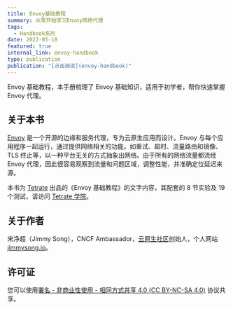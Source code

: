 ```yaml
---
title: Envoy基础教程
summary: 从零开始学习Envoy网络代理
tags:
  - Handbook系列
date: 2022-05-18
featured: true
internal_link: envoy-handbook
type: publication
publication: "[点击阅读](envoy-handbook)"
---
```


Envoy 基础教程，本手册梳理了 Envoy 基础知识，适用于初学者，帮你快速掌握 Envoy 代理。

## 关于本书

[Envoy](https://envoyproxy.io) 是一个开源的边缘和服务代理，专为云原生应用而设计。Envoy 与每个应用程序一起运行，通过提供网络相关的功能，如重试、超时、流量路由和镜像、TLS 终止等，以一种平台无关的方式抽象出网络。由于所有的网络流量都流经 Envoy 代理，因此很容易观察到流量和问题区域，调整性能，并准确定位延迟来源。

本书为 [Tetrate](https://tetrate.io) 出品的《Envoy 基础教程》的文字内容，其配套的 8 节实验及 19 个测试，请访问 [Tetrate 学院](https://academy.tetrate.io/courses/envoy-fundamentals-zh)。

## 关于作者

宋净超（Jimmy Song），CNCF Ambassador，[云原生社区](https://cloudnative.to)创始人，个人网站 [jimmysong.io](https://jimmysong.io)。

## 许可证

您可以使用[署名 - 非商业性使用 - 相同方式共享 4.0 (CC BY-NC-SA 4.0)](https://creativecommons.org/licenses/by-nc-sa/4.0/deed.zh)  协议共享。
